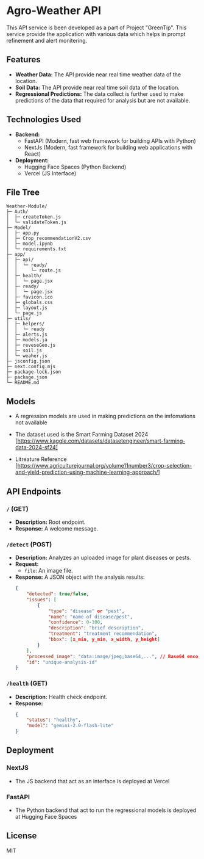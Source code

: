 # Agro-Weather API
This API service is been developed as a part of Project "GreenTip". This service provide the application with various data which helps in prompt refinement and alert monitering.


## Features

-   **Weather Data:** The API provide near real time weather data of the location.
-   **Soil Data:** The API provide near real time soil data of the location.
-   **Regressional Predictions:** The data collect is further used to make predictions of the data that required for analysis but are not available.

## Technologies Used

-   **Backend:**
    -   FastAPI (Modern, fast web framework for building APIs with Python)
    -   NextJs (Modern, fast framework for building web applications with React)
- **Deployment:**
    - Hugging Face Spaces (Python Backend)
    - Vercel (JS Interface)

## File Tree

```
Weather-Module/
├─ Auth/
│  ├─ createToken.js
│  └─ validateToken.js
├─ Model/
│  ├─ app.py
│  ├─ Crop_recommendationV2.csv
│  ├─ model.ipynb
│  └─ requirements.txt
├─ app/
│  ├─ api/
│  │  └─ ready/
│  │     └─ route.js
│  ├─ health/
│  │  └─ page.jsx
│  ├─ ready/
│  │  └─ page.jsx
│  ├─ favicon.ico
│  ├─ globals.css
│  ├─ layout.js
│  └─ page.js
├─ utils/
│  ├─ helpers/
│  │  └─ ready
│  ├─ alerts.js
│  ├─ models.ja
│  ├─ reveseGeo.js
│  ├─ soil.js
│  └─ weaher.js
├─ jsconfig.json
├─ next.config.mjs
├─ package-lock.json
├─ package.json
└─ README.md
```

## Models

-   A regression models are used in making predictions on the imfomations not available

-   The dataset used is the Smart Farming Dataset 2024 [https://www.kaggle.com/datasets/datasetengineer/smart-farming-data-2024-sf24]

-   Litreature Reference [https://www.agriculturejournal.org/volume11number3/crop-selection-and-yield-prediction-using-machine-learning-approach/]

## API Endpoints

### `/` (GET)

-   **Description:** Root endpoint.
-   **Response:** A welcome message.

### `/detect` (POST)

-   **Description:** Analyzes an uploaded image for plant diseases or pests.
-   **Request:**
    -   `file`: An image file.
-   **Response:** A JSON object with the analysis results:
    ```json
    {
        "detected": true/false,
        "issues": [
            {
                "type": "disease" or "pest",
                "name": "name of disease/pest",
                "confidence": 0-100,
                "description": "brief description",
                "treatment": "treatment recommendation",
                "bbox": [x_min, y_min, x_width, y_height]
            }
        ],
        "processed_image": "data:image/jpeg;base64,...", // Base64 encoded image with bounding boxes
        "id": "unique-analysis-id"
    }
    ```

### `/health` (GET)

-   **Description:** Health check endpoint.
-   **Response:**
    ```json
    {
        "status": "healthy",
        "model": "gemini-2.0-flash-lite"
    }
    ```

## Deployment

### NextJS 

-   The JS backend that act as an interface is deployed at Vercel

### FastAPI 

-   The Python backend that act to run the regressional models is deployed at Hugging Face Spaces

## License

MIT
